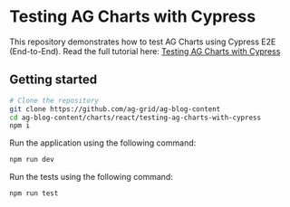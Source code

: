 # Testing AG Charts with Cypress

This repository demonstrates how to test AG Charts using Cypress E2E (End-to-End).
Read the full tutorial here:
[Testing AG Charts with Cypress](https://blog.ag-grid.com/testing-ag-charts-with-cypress)

## Getting started

```sh
# Clone the repository
git clone https://github.com/ag-grid/ag-blog-content
cd ag-blog-content/charts/react/testing-ag-charts-with-cypress
npm i
```


Run the application using the following command:

```sh
npm run dev
```

Run the tests using the following command:

```sh
npm run test
```